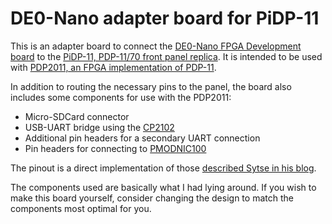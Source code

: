 # DE0-Nano adapter board for PiDP-11

This is an adapter board to connect the
[DE0-Nano  FPGA Development board](http://www.terasic.com.tw/cgi-bin/page/archive.pl?Language=English&No=593)
to the [PiDP-11, PDP-11/70 front panel replica](https://obsolescence.wixsite.com/obsolescence/pidp-11).
It is intended to be used with [PDP2011, an FPGA implementation of PDP-11](http://pdp2011.sytse.net/wordpress/).

In addition to routing the necessary pins to the panel, the board also
includes some components for use with the PDP2011:
* Micro-SDCard connector
* USB-UART bridge using the [CP2102](https://www.silabs.com/products/interface/usb-bridges/classic-usb-bridges/device.cp2102)
* Additional pin headers for a secondary UART connection
* Pin headers for connecting to [PMODNIC100](https://store.digilentinc.com/pmod-nic100-network-interface-controller/)

The pinout is a direct implementation of those
[described Sytse in his blog](http://pdp2011.sytse.net/wordpress/wiring/).

The components used are basically what I had lying around.
If you wish to make this board yourself, consider changing the design to
match the components most optimal for you.
